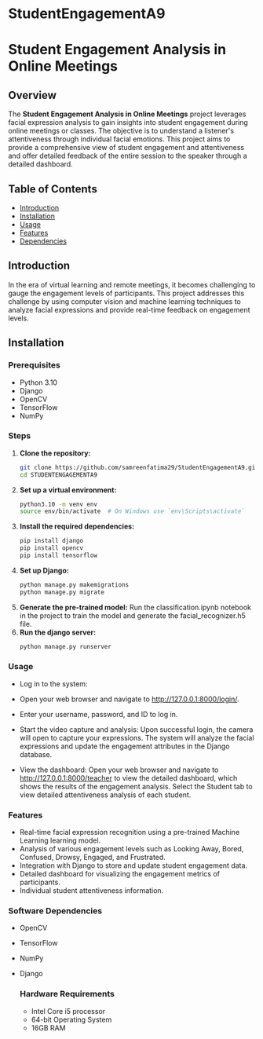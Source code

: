 # StudentEngagementA9
# Student Engagement Analysis in Online Meetings

## Overview

The **Student Engagement Analysis in Online Meetings** project leverages facial expression analysis to gain insights into student engagement during online meetings or classes. The objective is to understand a listener's attentiveness through individual facial emotions. This project aims to provide a comprehensive view of student engagement and attentiveness and offer detailed feedback of the entire session to the speaker through a detailed dashboard.

## Table of Contents

- [Introduction](#introduction)
- [Installation](#installation)
- [Usage](#usage)
- [Features](#features)
- [Dependencies](#dependencies)

## Introduction

In the era of virtual learning and remote meetings, it becomes challenging to gauge the engagement levels of participants. This project addresses this challenge by using computer vision and machine learning techniques to analyze facial expressions and provide real-time feedback on engagement levels. 

## Installation

### Prerequisites

- Python 3.10
- Django
- OpenCV
- TensorFlow
- NumPy

### Steps

1. **Clone the repository:**
   ```bash
   git clone https://github.com/samreenfatima29/StudentEngagementA9.git
   cd STUDENTENGAGEMENTA9
2. **Set up a virtual environment:**
    ```bash
    python3.10 -m venv env
    source env/bin/activate  # On Windows use `env\Scripts\activate`
3. **Install the required dependencies:**
    ```bash
    pip install django
    pip install opencv
    pip install tensorflow 
4. **Set up Django:**
    ```bash
    python manage.py makemigrations
    python manage.py migrate
5. **Generate the pre-trained model:**
    Run the classification.ipynb notebook in the project to train the model and generate the facial_recognizer.h5 file.
6. **Run the django server:**
    ```bash
    python manage.py runserver
### Usage
- Log in to the system:
- Open your web browser and navigate to http://127.0.0.1:8000/login/. 
- Enter your username, password, and ID to log in.
- Start the video capture and analysis:
Upon successful login, the camera will open to capture your expressions. The system will analyze the facial expressions and update the engagement attributes in the Django database.

- View the dashboard:
Open your web browser and navigate to http://127.0.0.1:8000/teacher to view the detailed dashboard, which shows the results of the engagement analysis.
Select the Student tab to view detailed attentiveness analysis of each student.

### Features
- Real-time facial expression recognition using a pre-trained Machine Learning learning model.
- Analysis of various engagement levels such as Looking Away, Bored, Confused, Drowsy, Engaged, and Frustrated.
- Integration with Django to store and update student engagement data.
- Detailed dashboard for visualizing the engagement metrics of participants.
- Individual student attentiveness information.

### Software Dependencies
- OpenCV
- TensorFlow
- NumPy
- Django
  
  ### Hardware Requirements
  - Intel Core i5 processor
  - 64-bit Operating System
  - 16GB RAM
